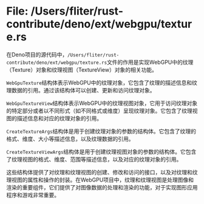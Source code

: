 # File: /Users/fliter/rust-contribute/deno/ext/webgpu/texture.rs

在Deno项目的源代码中，`/Users/fliter/rust-contribute/deno/ext/webgpu/texture.rs`文件的作用是实现WebGPU中的纹理（Texture）对象和纹理视图（TextureView）对象的相关功能。

`WebGpuTexture`结构体表示WebGPU中的纹理对象，它包含了纹理的描述信息和纹理数据的引用。通过该结构体可以创建、更新和访问纹理对象。

`WebGpuTextureView`结构体表示WebGPU中的纹理视图对象，它用于访问纹理对象的特定部分或者以不同形式（如不同格式或维度）呈现纹理对象。它包含了纹理视图的描述信息和对应的纹理对象的引用。

`CreateTextureArgs`结构体是用于创建纹理对象的参数的结构体。它包含了纹理的格式、维度、大小等描述信息，以及纹理数据的引用。

`CreateTextureViewArgs`结构体是用于创建纹理视图对象的参数的结构体。它包含了纹理视图的格式、维度、范围等描述信息，以及对应的纹理对象的引用。

这些结构体提供了对纹理和纹理视图的创建、修改和访问的接口，以及对纹理和纹理视图的属性和操作的封装。在WebGPU项目中，纹理和纹理视图是处理图像和渲染的重要组件，它们提供了对图像数据的处理和渲染的功能，对于实现图形应用程序和游戏非常重要。

